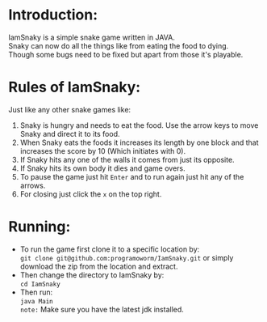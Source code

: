 # **Introduction:**
IamSnaky is a simple snake game written in JAVA.  
Snaky can now do all the things like from eating the food to dying.  
Though some bugs need to be fixed but apart from those it's playable.  

# **Rules of IamSnaky:**  
Just like any other snake games like:
1. Snaky is hungry and needs to eat the food. Use the arrow keys to move Snaky and direct it to its food.
2. When Snaky eats the foods it increases its length by one block and that increases the score by 10 (Which initiates with 0).
3. If Snaky hits any one of the walls it comes from just its opposite.
4. If Snaky hits its own body it dies and game overs.
5. To pause the game just hit `Enter` and to run again just hit any of the arrows.
6. For closing just click the `x` on the top right.

# **Running:**  
* To run the game first clone it to a specific location by:  
`git clone git@github.com:programoworm/IamSnaky.git` or simply download the zip from the location and extract.  
* Then change the directory to IamSnaky by:  
`cd IamSnaky`  
* Then run:  
`java Main`  
`note:` Make sure you have the latest jdk installed.